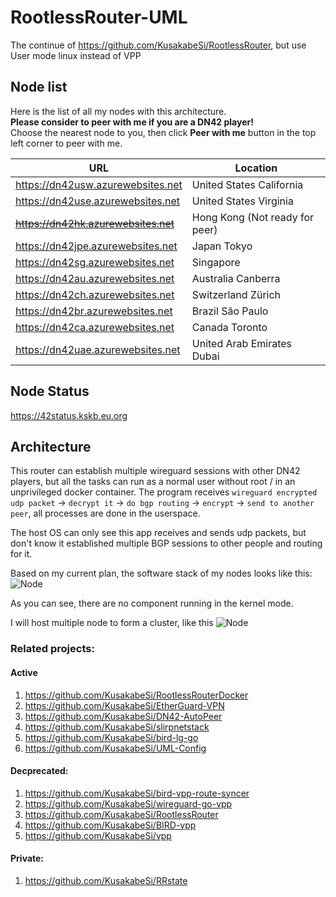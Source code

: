 # RootlessRouter-UML

The continue of https://github.com/KusakabeSi/RootlessRouter, but use User mode linux instead of VPP  

## Node list

Here is the list of all my nodes with this architecture.  
**Please consider to peer with me if you are a DN42 player!**  
Choose the nearest node to you, then click **Peer with me** button in the top left corner to peer with me.

URL                              | Location  | 
---------------------------------|-------|
https://dn42usw.azurewebsites.net|United States California
https://dn42use.azurewebsites.net|United States Virginia
~~https://dn42hk.azurewebsites.net~~ |Hong Kong (Not ready for peer)
https://dn42jpe.azurewebsites.net|Japan Tokyo
https://dn42sg.azurewebsites.net |Singapore
https://dn42au.azurewebsites.net |Australia Canberra
https://dn42ch.azurewebsites.net |Switzerland Zürich
https://dn42br.azurewebsites.net |Brazil São Paulo
https://dn42ca.azurewebsites.net |Canada Toronto
https://dn42uae.azurewebsites.net|United Arab Emirates Dubai

## Node Status
https://42status.kskb.eu.org

## Architecture

This router can establish multiple wireguard sessions with other DN42 players, but all the tasks can run as a normal user without root / in an unprivileged docker container.
The program receives `wireguard encrypted udp packet` -> `decrypt it` -> `do bgp routing` -> `encrypt` -> `send to another peer`, all processes are done in the userspace.

The host OS can only see this app receives and sends udp packets, but don't know it established multiple BGP sessions to other people and routing for it.

Based on my current plan, the software stack of my nodes looks like this:
![Node](https://raw.githubusercontent.com/KusakabeSi/RootlessRouter-UML/main/pics/Node.png)

As you can see, there are no component running in the kernel mode.

I will host multiple node to form a cluster, like this
![Node](https://raw.githubusercontent.com/KusakabeSi/RootlessRouter/main/pics/Overview.png)


### Related projects:

#### Active

1. https://github.com/KusakabeSi/RootlessRouterDocker
1. https://github.com/KusakabeSi/EtherGuard-VPN
1. https://github.com/KusakabeSi/DN42-AutoPeer
1. https://github.com/KusakabeSi/slirpnetstack
1. https://github.com/KusakabeSi/bird-lg-go
1. https://github.com/KusakabeSi/UML-Config


#### Decprecated:

1. https://github.com/KusakabeSi/bird-vpp-route-syncer
1. https://github.com/KusakabeSi/wireguard-go-vpp
1. https://github.com/KusakabeSi/RootlessRouter
1. https://github.com/KusakabeSi/BIRD-vpp
1. https://github.com/KusakabeSi/vpp

#### Private:

1. https://github.com/KusakabeSi/RRstate
